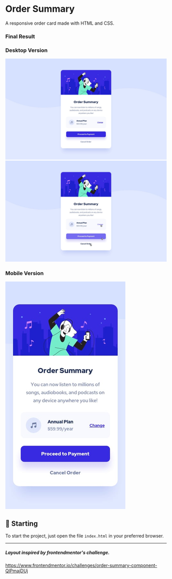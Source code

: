 # Order Summary
A responsive order card made with HTML and CSS.

### Final Result

### Desktop Version
<img src="assets/final/desktop-version.jpg" alt="Web Version"/>
<img src="assets/final/desktop-version2.jpg" alt="Web Version"/>

### Mobile Version
<img src="assets/final/mobile-version1.jpg" alt="Mobile Version"/>

## 🚀 Starting

To start the project, just open the file `index.html` in your preferred browser.

---
##### Layout inspired by frontendmentor's challenge.
https://www.frontendmentor.io/challenges/order-summary-component-QlPmajDUj
